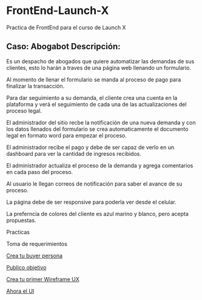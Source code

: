 # FrontEnd-Launch-X
Practica de FrontEnd para el curso de Launch X

## Caso: Abogabot Descripción:

Es un despacho de abogados que quiere automatizar las demandas de sus clientes, esto lo harán a traves de una página web llenando un formulario.

Al momento de llenar el formulario se manda al proceso de pago para finalizar la transacción.

Para dar seguimiento a su demanda, el cliente crea una cuenta en la plataforma y verá el seguimiento de cada una de las actualizaciones del proceso legal.

El administrador del sitio recbe la notificación de una nueva demanda y con los datos llenados del formulario se crea automaticamente el documento legal en formato word para empezar el proceso.

El administrador recibe el pago y debe de ser capaz de verlo en un dashboard para ver la cantidad de ingresos recibidos.

El administrador actualiza el proceso de la demanda y agrega comentarios en cada paso del proceso.

Al usuario le llegan correos de notificación para saber el avance de su proceso.

La página debe de ser responsive para poderla ver desde el celular.

La preferncia de colores del cliente es azul marino y blanco, pero acepta propuestas.

Practicas

Toma de requerimientos

[Crea tu buyer persona](https://www.hubspot.es/make-my-persona?persona=-Mx1tVlxxC_SzrxNeiMd)

[Publico objetivo](https://miro.com/welcomeonboard/emFKZ2hXUHk3WXVMbzM5QzZaRktOUnB6OWZmMGFuMXM1QUtnZUI4V001YUFCdXJ4S3pacHFsclRvYnZibnprMHwzMDc0NDU3MzY1NzU5NzQwNTUx?invite_link_id=903791585510)

[Crea tu primer Wireframe UX](https://www.figma.com/file/wTXYAhRsWqBg85TenwBSFb/Wireframe-UX-Practica-Launch-X?node-id=108%3A287)

[Ahora el UI](https://www.figma.com/file/JxOsVc6W5pmT4gP1PxRTn3/Wireframe-UI-Practica-Launch-X?node-id=108%3A287)
